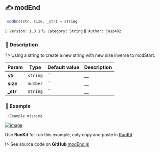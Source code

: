 ## ✍ modEnd 

```javascript
 modEnd(str, size, _str) ⇒ string 
``` 


`📢 Version: 1.0.1`  `🏷️ Category: String` `🎖️ Author: jasp402` 

### 📝 Description 


?> Using a string to create a new string with new size inverse to modStart. 


| Param | Type | Default value | Description |
| --- | --- | --- | --- |
| **str** | `string` | `` | __ | 
| **size** | `number` | `` | __ | 
| **_str** | `string` | `` | __ | 



### 🧪 Example 


``` 
 ⚠️Example missing 
```




[![image](https://user-images.githubusercontent.com/8978470/89190058-8603d500-d566-11ea-914f-284448e5a1b6.png)](https://npm.runkit.com/js-packtools) 
 
Use **RunKit** for run this example, only copy and paste in [RunKit](https://npm.runkit.com/js-packtools)


!> See source code on **GitHub** [modEnd.js](https://github.com/jasp402/js-packtools/blob/master/lib/modEnd.js) 

